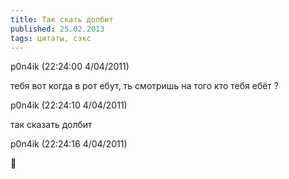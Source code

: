 ```yaml
---
title: Так скать долбит
published: 25.02.2013
tags: цитаты, сэкс
---
```


p0n4ik (22:24:00 4/04/2011)

тебя вот когда в рот ебут, ть смотришь на того кто тебя ебёт ?



p0n4ik (22:24:10 4/04/2011)

так сказать долбит



p0n4ik (22:24:16 4/04/2011)

🙂
